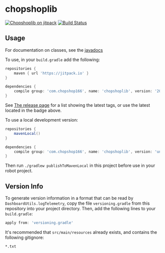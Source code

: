 chopshoplib
===========

[![Chopshoplib on jitpack](https://jitpack.io/v/com.chopshop166/chopshoplib.svg)](https://jitpack.io/#com.chopshop166/chopshoplib)
[![Build Status](https://travis-ci.com/chopshop-166/chopshoplib.svg?branch=master)](https://travis-ci.com/chopshop-166/chopshoplib)

Usage
-----

For documentation on classes, see the [javadocs](https://jitpack.io/com/github/chopshop-166/chopshoplib/latest/javadoc/)

To use, in your `build.gradle` add the following:

```groovy
repositories {
    maven { url 'https://jitpack.io' }
}

dependencies {
    compile group: 'com.chopshop166', name: 'chopshoplib', version: '2020.0.0'
}
```

See [The release page](https://github.com/chopshop-166/chopshoplib/releases) for a list showing the latest tags, or use the latest located in the badge above.

To use a local development version:

```groovy
repositories {
    mavenLocal()
}

dependencies {
    compile group: 'com.chopshop166', name: 'chopshoplib', version: 'unspecified'
}
```

Then run `./gradlew publishToMavenLocal` in this project before use in your robot project.

Version Info
------------

To generate version information in a format that can be read by `DashboardUtils.logTelemetry`, copy the file `versioning.gradle` from this repository into your project directory. Then, add the following lines to your `build.gradle`:

```groovy
apply from: 'versioning.gradle'
```

It's recommended that `src/main/resources` already exists, and contains the following gitignore:

```gitconfig
*.txt
```
